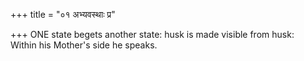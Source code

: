 +++
title = "०१ अभ्यवस्थाः प्र"

+++
ONE state begets another state: husk is made visible from husk:  
     Within his Mother's side he speaks.